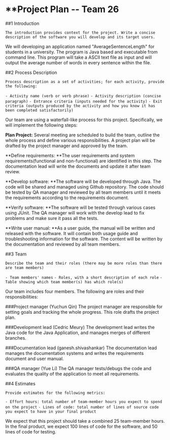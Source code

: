 # **Project Plan -- Team 26

##1 Introduction

```The introduction provides context for the project. Write a concise description of the software you will develop and its target users.```

We will developing an application named "AverageSentenceLength" for students in a university. The program is Java based and executable from command line. This program will take a ASCII text file as input and will output the average number of words in every sentence within the file. 

##2 Process Description

```Process description as a set of activities; for each activity, provide the following:```

```- Activity name (verb or verb phrase)```
```- Activity description (concise paragraph)```
```- Entrance criteria (inputs needed for the activity)```
```- Exit criteria (outputs produced by the activity and how you know it has been completed satisfactorily)```

Our team are using a waterfall-like process for this project. Specifically, we will implement the following steps:

**Plan Project:** Several meeting are scheduled to build the team, outline the whole process and define various responsibilities. A project plan will be drafted by the project manager and approved by the team.

**Define requirements: **The user requirements and system requirements(functional and non-functional) are identified in this step. The documentation lead will write the documents and update it after team review.

**Develop software: **The software will be developed through Java. The code will be shared and managed using Github repository. The code should be tested by QA manager and reviewed by all team members until it meets the requirements according to the requirements document.

**Verify software: **The software will be tested through various cases using JUnit. The QA manager will work with the develop lead to fix problems and make sure it pass all the tests.

**Write user manual: **As a user guide, the manual will be written and released with the software. It will contain both usage guide and troubleshooting information for the software. The content will be written by the documentation and reviewed by all team members.


##3 Team

```Describe the team and their roles (there may be more roles than there are team members)```

```- Team members' names```
```- Roles, with a short description of each role```
```- Table showing which team member(s) has which role(s)```

Our team includes four members. The following are roles and their responsibilities:

###Project manager (Yuchun Qin)
The project manager are responsible for setting goals and tracking the whole progress. This role drafts the project plan. 

###Development lead (Cedric Meury)
The development lead writes the Java code for the Java Application, and manages merges of different branches.

###Documentation lead (ganesh.shivashankar)
The documentation lead manages the documentation systems and writes the requirements document and user manual.

###QA manager (Yue Li)
The QA manager tests/debugs the code and evaluates the quality of the application to meet all requirements.


##4 Estimates

```Provide estimates for the following metrics:```

```- Effort hours: total number of team-member hours you expect to spend on the project```
```- Lines of code: total number of lines of source code you expect to have in your final product```

We expect that this project should take a combined 25 team-member hours. In the final product, we expect 100 lines of code for the software, and 50 lines of code for testing.